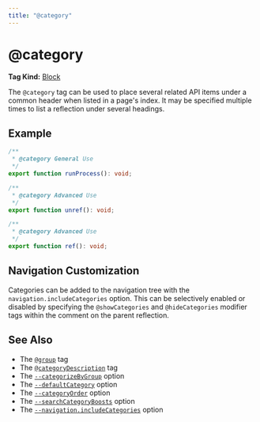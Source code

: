 ```yaml
---
title: "@category"
---
```


# @category

**Tag Kind:** [Block](../tags.md#Block-Tags)

The `@category` tag can be used to place several related API items under a common header when
listed in a page's index. It may be specified multiple times to list a reflection under several
headings.

## Example

```ts
/**
 * @category General Use
 */
export function runProcess(): void;

/**
 * @category Advanced Use
 */
export function unref(): void;

/**
 * @category Advanced Use
 */
export function ref(): void;
```

## Navigation Customization

Categories can be added to the navigation tree with the `navigation.includeCategories`
option. This can be selectively enabled or disabled by specifying
the `@showCategories` and `@hideCategories` modifier tags within
the comment on the parent reflection.

## See Also

-   The [`@group`](group.md) tag
-   The [`@categoryDescription`](categoryDescription.md) tag
-   The [`--categorizeByGroup`](../options/organization.md#categorizeByGroup) option
-   The [`--defaultCategory`](../options/organization.md#defaultCategory) option
-   The [`--categoryOrder`](../options/organization.md#categoryOrder) option
-   The [`--searchCategoryBoosts`](../options/output.md#searchCategoryBoosts) option
-   The [`--navigation.includeCategories`](../options/output.md#navigation) option
